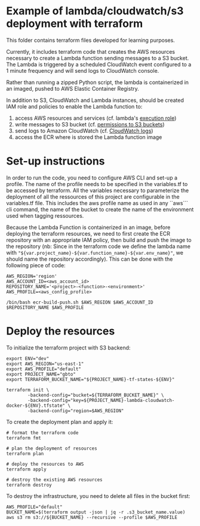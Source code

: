 # Example of lambda/cloudwatch/s3 deployment with terraform

This folder contains terraform files developed for learning purposes. <br>

Currently, it includes terraform code that creates the AWS resources necessary to create a Lambda function sending messages to a S3 bucket. The Lambda is triggered by a scheduled CloudWatch event configured to a 1 minute frequency and will send logs to CloudWatch console. <br>

Rather than running a zipped Python script, the lambda is containerized in an imaged, pushed to AWS Elastic Container Registry. <br>

In addition to S3, CloudWatch and Lambda instances, should be created IAM role and policies to enable the Lambda function to:

1. access AWS resources and services (cf. lambda's [execution role](https://docs.aws.amazon.com/lambda/latest/dg/lambda-intro-execution-role.html))
2. write messages to S3 bucket (cf. [permissions to S3 buckets](https://docs.aws.amazon.com/IAM/latest/UserGuide/reference_policies_examples_s3_rw-bucket.html))
3. send logs to Amazon CloudWatch (cf. [CloudWatch logs](https://docs.aws.amazon.com/lambda/latest/dg/monitoring-cloudwatchlogs.html))
4. access the ECR where is stored the Lambda function image

# Set-up instructions

In order to run the code, you need to configure AWS CLI and set-up a profile. The name of the profile needs to be specified in the variables.tf to be accessed by terraform. All the variables necessary to parameterize the deployment of all the ressources of this project are configurable in the variables.tf file. This includes the aws profile name as used in any ``aws``` cli command, the name of the bucket to create the name of the environment used when tagging ressources.

Because the Lambda Function is containerized in an image, before deploying the terraform resources, we need to first create the ECR repository with an appropriate IAM policy, then build and push the image to the repository (nb: Since in the terraform code we define the lambda name with `"${var.project_name}-${var.function_name}-${var.env_name}"`, we should name the repository accordingly). This can be done with the following piece of code:

```
AWS_REGION='region'
AWS_ACCOUNT_ID=<aws_account_id>
REPOSITORY_NAME='<project>-<function>-<environment>'
AWS_PROFILE=<aws_config_profile>

/bin/bash ecr-build-push.sh $AWS_REGION $AWS_ACCOUNT_ID $REPOSITORY_NAME $AWS_PROFILE
```

# Deploy the resources

To initialize the terraform project with S3 backend:

```
export ENV="dev"
export AWS_REGION="us-east-1"
export AWS_PROFILE="default"
export PROJECT_NAME="gbto"
export TERRAFORM_BUCKET_NAME="${PROJECT_NAME}-tf-states-${ENV}"

terraform init \
        -backend-config="bucket=${TERRAFORM_BUCKET_NAME}" \
        -backend-config="key=${PROJECT_NAME}-lambda-cloudwatch-docker-${ENV}.tfstate" \
        -backend-config="region=$AWS_REGION"
```

To create the deployment plan and apply it:

```
# format the terraform code
terraform fmt

# plan the deployment of resources
terraform plan

# deploy the resources to AWS
terraform apply

# destroy the existing AWS resources
terraform destroy
```

To destroy the infrastructure, you need to delete all files in the bucket first:

```
AWS_PROFILE="default"
BUCKET_NAME=$(terraform output -json | jq -r .s3_bucket_name.value)
aws s3 rm s3://${BUCKET_NAME} --recursive --profile $AWS_PROFILE
```
